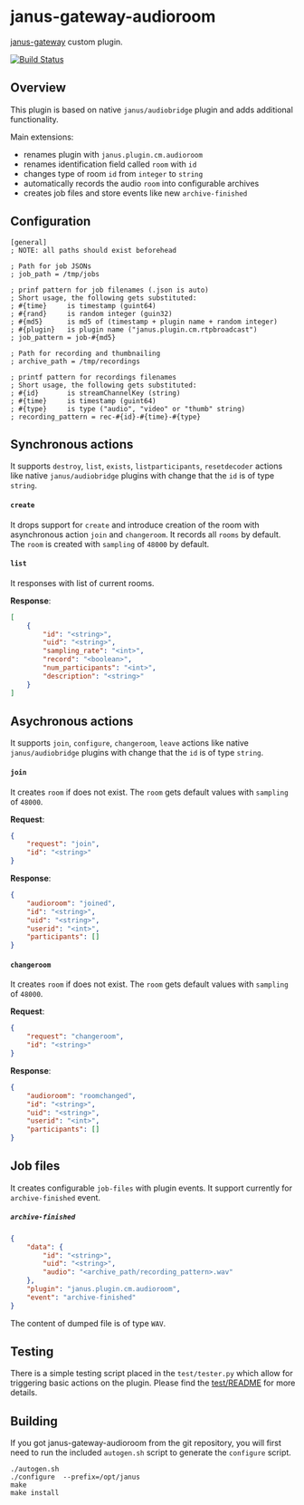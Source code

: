 janus-gateway-audioroom
=======================
[janus-gateway](https://github.com/meetecho/janus-gateway) custom plugin.

[![Build Status](https://travis-ci.org/cargomedia/janus-gateway-audioroom.svg)](https://travis-ci.org/cargomedia/janus-gateway-audioroom)

Overview
--------
This plugin is based on native `janus/audiobridge` plugin and adds additional functionality. 

Main extensions:
- renames plugin with `janus.plugin.cm.audioroom`
- renames identification field called `room` with `id`
- changes type of room `id` from `integer` to `string`
- automatically records the audio `room` into configurable archives
- creates job files and store events like new `archive-finished`

Configuration
-------------
```
[general]
; NOTE: all paths should exist beforehead

; Path for job JSONs
; job_path = /tmp/jobs

; prinf pattern for job filenames (.json is auto)
; Short usage, the following gets substituted:
; #{time}     is timestamp (guint64)
; #{rand}     is random integer (guin32)
; #{md5}      is md5 of (timestamp + plugin name + random integer)
; #{plugin}   is plugin name ("janus.plugin.cm.rtpbroadcast")
; job_pattern = job-#{md5}

; Path for recording and thumbnailing
; archive_path = /tmp/recordings

; printf pattern for recordings filenames
; Short usage, the following gets substituted:
; #{id}       is streamChannelKey (string)
; #{time}     is timestamp (guint64)
; #{type}     is type ("audio", "video" or "thumb" string)
; recording_pattern = rec-#{id}-#{time}-#{type}
```

Synchronous actions
-------------------
It supports `destroy`, `list`, `exists`, `listparticipants`, `resetdecoder` actions like native `janus/audiobridge` plugins with 
change that the `id` is of type `string`.

#### `create`
It drops support for `create` and introduce creation of the room with asynchronous action `join` and `changeroom`. It records all `rooms` by default. 
The `room` is created with `sampling` of `48000` by default.

#### `list`
It responses with list of current rooms.

**Response**:
```json
[
    {
        "id": "<string>",
        "uid": "<string>",
        "sampling_rate": "<int>",
        "record": "<boolean>",
        "num_participants": "<int>",
        "description": "<string>"
    }
]
```

Asychronous actions
-------------------
It supports `join`, `configure`, `changeroom`, `leave` actions like native `janus/audiobridge` plugins with change that the `id` is of type `string`.

#### `join`
It creates `room` if does not exist. The `room` gets default values with `sampling` of `48000`. 

**Request**:
```json
{
    "request": "join",
    "id": "<string>"
}
```

**Response**:
```json
{
    "audioroom": "joined",
    "id": "<string>",
    "uid": "<string>",
    "userid": "<int>",
    "participants": []
}
```

#### `changeroom`
It creates `room` if does not exist. The `room` gets default values with `sampling` of `48000`.

**Request**:
```json
{
    "request": "changeroom",
    "id": "<string>"
}
```

**Response**:
```json
{
    "audioroom": "roomchanged",
    "id": "<string>",
    "uid": "<string>",
    "userid": "<int>",
    "participants": []
}
```

Job files
---------
It creates configurable `job-files` with plugin events. It support currently for `archive-finished` event.

##### `archive-finished` 
```json
{
    "data": {
        "id": "<string>",
        "uid": "<string>",
        "audio": "<archive_path/recording_pattern>.wav"
    },
    "plugin": "janus.plugin.cm.audioroom",
    "event": "archive-finished"
}
```

The content of dumped file is of type `WAV`.

Testing
-------
There is a simple testing script placed in the `test/tester.py` which allow for triggering basic actions on the plugin. Please find the 
[test/README](test/README.md) for more details.

Building
--------
If you got janus-gateway-audioroom from the git repository, you will first need to run the included `autogen.sh` script 
to generate the `configure` script.

```
./autogen.sh
./configure  --prefix=/opt/janus
make
make install
```
